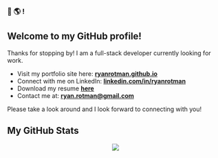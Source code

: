 ### 👋 🌎 !

## Welcome to my GitHub profile!

Thanks for stopping by! I am a full-stack developer currently looking for work.

- Visit my portfolio site here: [**ryanrotman.github.io**](https://ryanrotman.github.io/)
- Connect with me on LinkedIn: [**linkedin.com/in/ryanrotman**](https://www.linkedin.com/in/ryanrotman/)
- Download my resume [**here**](https://ryanrotman.github.io/Assets/RyanRotman_Resume.pdf)
- Contact me at: [**ryan.rotman@gmail.com**](mailto:ryan.rotman@gmail.com)

Please take a look around and I look forward to connecting with you!

## My GitHub Stats

<p align="center">
    <img src="https://github-readme-stats.vercel.app/api?username=ryanrotman&show_icons=true&theme=dark" />
</p>

<!--
**ryanrotman/ryanrotman** is a ✨ _special_ ✨ repository because its `README.md` (this file) appears on your GitHub profile.

Here are some ideas to get you started:

- 🔭 I’m currently working on ...
- 🌱 I’m currently learning ...
- 👯 I’m looking to collaborate on ...
- 🤔 I’m looking for help with ...
- 💬 Ask me about ...
- 📫 How to reach me: ...
- 😄 Pronouns: ...
- ⚡ Fun fact: ...
-->
